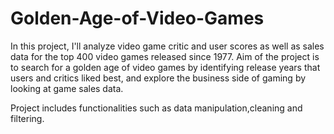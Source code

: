 # Golden-Age-of-Video-Games
In this project, I'll analyze video game critic and user scores as well as sales data for the top 400 video games released since 1977. Aim of the project is to search for a golden age of video games by identifying release years that users and critics liked best, and explore the business side of gaming by looking at game sales data.

Project includes functionalities such as data manipulation,cleaning and filtering.
